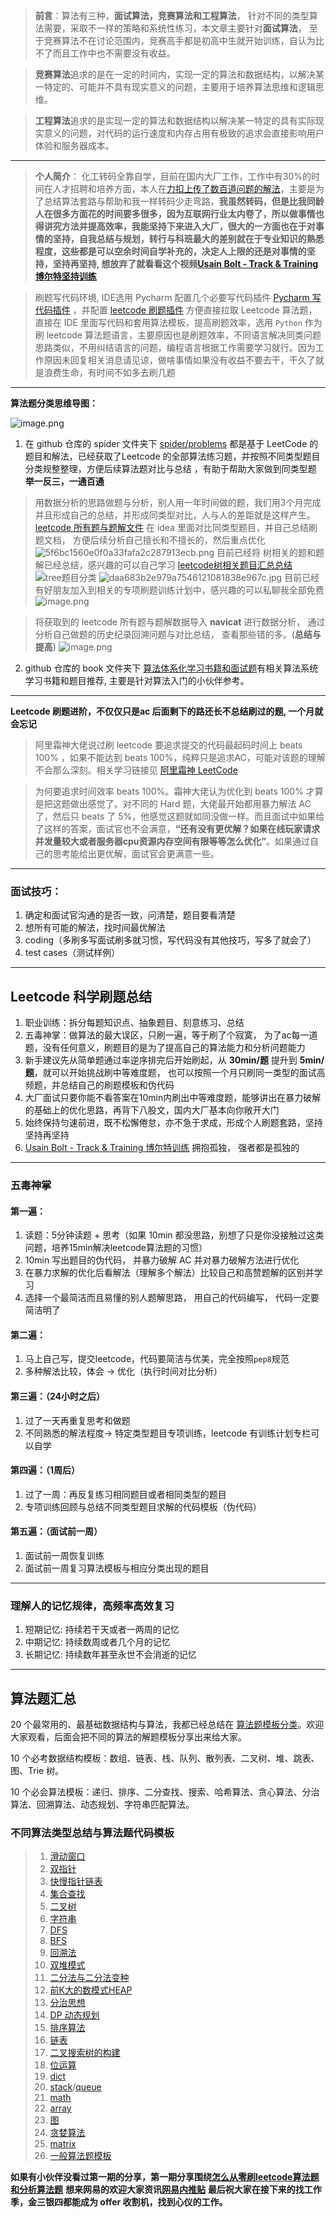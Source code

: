> **前言**：算法有三种，**面试算法，竞赛算法和工程算法**， 针对不同的类型算法需要，采取不一样的策略和系统性练习，本文章主要针对**面试算法**， 至于竞赛算法不在讨论范围内，竞赛高手都是初高中生就开始训练，自认为比不了而且工作中也不需要没有收益。

> **竞赛算法**追求的是在一定的时间内，实现一定的算法和数据结构，以解决某一特定的、可能并不具有现实意义的问题，主要用于培养算法思维和逻辑思维。

> **工程算法**追求的是实现一定的算法和数据结构以解决某一特定的具有实际现实意义的问题，对代码的运行速度和内存占用有极致的追求会直接影响用户体验和服务器成本。

---
> **个人简介**： 化工转码全靠自学，目前在国内大厂工作，工作中有30%的时间在人才招聘和培养方面，本人在[力扣上传了数百道问题的解法](https://leetcode-cn.com/u/jam007/)，主要是为了总结算法套路与帮助和我一样转码少走弯路，**我虽然转码，但是比我同龄人在很多方面花的时间要多很多，因为互联网行业太内卷了，所以做事情也得讲究方法并提高效率，我能坚持下来进入大厂，很大的一方面也在于对事情的坚持，自我总结与规划，转行与科班最大的差别就在于专业知识的熟悉程度，这些都是可以空余时间自学补充的，决定人上限的还是对事情的坚持，坚持再坚持, 想放弃了就看看这个视频[Usain Bolt - Track & Training 博尔特坚持训练](https://www.bilibili.com/video/BV1Lf4y1T7vR?spm_id_from=333.337.search-card.all.click)**

> 刷题写代码环境, IDE选用 Pycharm 配置几个必要写代码插件 [Pycharm 写代码插件](https://github.com/ls1248659692/leetcode/blob/master/docs/pycharm_plugin.md) ，并配置 [leetcode 刷题插件](https://github.com/ls1248659692/leetcode/blob/master/docs/leetcode_plugin.md) 方便直接拉取 Leetcode 算法题，直接在 IDE 里面写代码和套用算法模板，提高刷题效率，选用 `Python` 作为刷 leetcode 算法题语言，主要原因也是刷题效率，不同语言解决同类问题思路类似，不用纠结语言的问题，编程语言根据工作需要学习就行。因为工作原因未回复相关消息请见谅，做啥事情如果没有收益不要去干，干久了就是浪费生命，有时间不如多去刷几题

---
**算法题分类思维导图：**

![image.png](https://pic.leetcode-cn.com/1651240775-VQXiOs-image.png)


1. 在 github 仓库的 spider 文件夹下 [spider/problems](https://github.com/ls1248659692/leetcode/tree/master/spider/problems) 都是基于 LeetCode 的题目和解法，已经获取了Leetcode 的全部算法练习题，并按照不同类型题目分类规整整理，方便后续算法题对比与总结 ，有助于帮助大家做到同类型题 **举一反三，一通百通**

>用数据分析的思路做题与分析，别人用一年时间做的题，我们用3个月完成并且形成自己的总结，并形成同类型对比，人与人的差距就是这样产生。[leetcode 所有题与题解文件](https://github.com/ls1248659692/leetcode/blob/master/spider/leetcode.sqlite3)
>在 idea 里面对比同类型题目，并自己总结刷题文档， 方便后续分析自己擅长和不擅长的，然后重点优化
![5f6bc1560e0f0a33fafa2c287913ecb.png](https://pic.leetcode-cn.com/1651239771-JgZoEb-5f6bc1560e0f0a33fafa2c287913ecb.png)
> 目前已经将 树相关的题和题解已经总结，感兴趣的可以自己学习
[leetcode树相关题目汇总总结](https://github.com/ls1248659692/leetcode/tree/master/spider/luken/tree)
![tree题目分类](https://pic.leetcode-cn.com/1651239109-zsyrAC-image.png)
![daa683b2e979a7546121081838e967c.jpg](https://pic.leetcode-cn.com/1651283268-DcKIsP-daa683b2e979a7546121081838e967c.jpg)
> 目前已经有好朋友加入到相关的专项刷题训练计划中，感兴趣的可以私聊我全部免费
![image.png](https://pic.leetcode-cn.com/1651498658-ThdkKq-image.png)

> 将获取到的 leetcode 所有题与题解数据导入 **navicat** 进行数据分析， 通过分析自己做题的历史纪录回溯问题与对比总结， 查看那些错的多。(**总结与提高**)
![image.png](https://pic.leetcode-cn.com/1651240829-vahHnZ-image.png)


2. github 仓库的 book 文件夹下 [算法体系化学习书籍和面试题](https://github.com/ls1248659692/leetcode/tree/master/book)有相关算法系统学习书籍和题目推荐, 主要是针对算法入门的小伙伴参考。

---
**Leetcode 刷题进阶，不仅仅只是ac 后面剩下的路还长不总结刷过的题, 一个月就会忘记**
> 阿里霜神大佬说过刷 leetcode 要追求提交的代码最起码时间上 beats 100% ，如果不能达到 beats 100%，纯粹只是追求AC，可能对该题的理解不会那么深刻。相关学习链接见 [阿里霜神 LeetCode](https://books.halfrost.com/leetcode/) 

> 为何要追求时间效率 beats 100%。霜神大佬认为优化到 beats 100% 才算是把这题做出感觉了。对不同的 Hard 题，大佬最开始都用暴力解法 AC 了，然后只 beats 了 5%，他感觉这题就如同没做一样。而且面试中如果给了这样的答案，面试官也不会满意，**“还有没有更优解？如果在线玩家请求并发量较大或者服务器cpu资源内存空间有限等等怎么优化”**。如果通过自己的思考能给出更优解，面试官会更满意一些。

---
### 面试技巧：
1. 确定和面试官沟通的是否一致，问清楚，题目要看清楚
2. 想所有可能的解法，找时间最优解法
3. coding（多刷多写面试刷多就习惯，写代码没有其他技巧，写多了就会了）
4. test cases（测试样例）

---
## Leetcode 科学刷题总结
1. 职业训练：拆分每题知识点、抽象题目、刻意练习、总结
2. 五毒神掌：做算法的最大误区，只刷一遍，等于刷了个寂寞， 为了ac每一道题，没有任何意义，刷题目的是为了提高自己的算法能力和分析问题能力
3. 新手建议先从简单题通过率逆序排完后开始刷起，从 **30min/题** 提升到 **5min/题**，就可以开始挑战刷中等难度题， 也可以按照一个月只刷同一类型的面试高频题，并总结自己的刷题模板和伪代码
4. 大厂面试只要你能不看答案在10min内刷出中等难度题，能够讲出在暴力破解的基础上的优化思路，再背下八股文，国内大厂基本向你敞开大门
5. 始终保持匀速前进，既不松懈倦怠，亦不急于求成，形成个人刷题套路，坚持坚持再坚持
6. [Usain Bolt - Track & Training 博尔特训练](https://www.bilibili.com/video/BV1Lf4y1T7vR?spm_id_from=333.337.search-card.all.click) 拥抱孤独， 强者都是孤独的

---
### 五毒神掌
#### 第一遍：
1. 读题：5分钟读题 + 思考（如果 10min 都没思路，别想了只是你没接触过这类问题，培养15min解决leetcode算法题的习惯）
2. 10min 写出题目的伪代码， 并暴力破解 AC 并对暴力破解方法进行优化
3. 在暴力求解的优化后看解法（理解多个解法）比较自己和高赞题解的区别并学习
4. 选择一个最简洁而且易懂的别人题解思路， 用自己的代码编写， 代码一定要简洁明了

#### 第二遍：
1. 马上自己写，提交leetcode，代码要简洁与优美，完全按照`pep8`规范
2. 多种解法比较，体会 -> 优化（执行时间对比分析）

#### 第三遍：（24小时之后）
1. 过了一天再重复思考和做题
2. 不同熟悉的解法程度-> 特定类型题目专项训练，leetcode 有训练计划专栏可以自学

#### 第四遍：（1周后）
1. 过了一周：再反复练习相同题目或者相同类型的题目
2. 专项训练回顾与总结不同类型题目求解的代码模板（伪代码）

#### 第五遍：（面试前一周）
1. 面试前一周恢复训练
2. 面试前一周复习算法模板与相应分类出现的题目

---
### 理解人的记忆规律，高频率高效复习
1. 短期记忆: 持续若干天或者一两周的记忆 
2. 中期记忆: 持续数周或者几个月的记忆 
3. 长期记忆: 持续数年甚至永世不会消逝的记忆

---
## 算法题汇总

20 个最常用的、最基础数据结构与算法，我都已经总结在 [算法题模板分类](https://github.com/ls1248659692/leetcode/tree/master/algorithm_templates)。欢迎大家观看，后面会把不同的算法的解题模板分享出来给大家。

10 个必考数据结构模板：数组、链表、栈、队列、散列表、二叉树、堆、跳表、图、Trie 树。

10 个必会算法模板：递归、排序、二分查找、搜索、哈希算法、贪心算法、分治算法、回溯算法、动态规划、字符串匹配算法。

### 不同算法类型总结与算法题代码模板
>1. [滑动窗口](https://github.com/ls1248659692/leetcode/tree/master/algorithm_templates/sliding_window)
>2. [双指针](https://github.com/ls1248659692/leetcode/tree/master/algorithm_templates/two_pointers)
>3. [快慢指针链表](https://github.com/ls1248659692/leetcode/tree/master/algorithm_templates/linked_list)
>4. [集合查找](https://github.com/ls1248659692/leetcode/tree/master/algorithm_templates/union_find)
>5. [二叉树](https://github.com/ls1248659692/leetcode/tree/master/algorithm_templates/trie_tree)
>6. [字符串](https://github.com/ls1248659692/leetcode/tree/master/algorithm_templates/string)
>7. [DFS](https://github.com/ls1248659692/leetcode/tree/master/algorithm_templates/dfs)
>8. [BFS](https://github.com/ls1248659692/leetcode/tree/master/algorithm_templates/bfs)
>9. [回溯法](https://github.com/ls1248659692/leetcode/tree/master/algorithm_templates/backtracking)
>10. [双堆模式](https://github.com/ls1248659692/leetcode/tree/master/algorithm_templates/heap)
>11. [二分法与二分法变种](https://github.com/ls1248659692/leetcode/tree/master/algorithm_templates/binary_search)
>12. [前K大的数模式HEAP](https://github.com/ls1248659692/leetcode/tree/master/algorithm_templates/heap)
>13. [分治思想](https://github.com/ls1248659692/leetcode/tree/master/algorithm_templates/divide_conquer)
>14. [DP 动态规划](https://github.com/ls1248659692/leetcode/tree/master/algorithm_templates/dynamic_programming)
>15. [排序算法](https://github.com/ls1248659692/leetcode/tree/master/algorithm_templates/sort)
>16. [链表](https://github.com/ls1248659692/leetcode/tree/master/algorithm_templates/linked_list)
>17. [二叉搜索树的构建](https://github.com/ls1248659692/leetcode/tree/master/algorithm_templates/binary_tree)
>18. [位运算](https://github.com/ls1248659692/leetcode/tree/master/algorithm_templates/bit_manipulation)
>19. [dict](https://github.com/ls1248659692/leetcode/tree/master/algorithm_templates/dict)
>20. [stack](https://github.com/ls1248659692/leetcode/tree/master/algorithm_templates/stack)/[queue](https://github.com/ls1248659692/leetcode/tree/master/algorithm_templates/queue)
>21. [math](https://github.com/ls1248659692/leetcode/tree/master/algorithm_templates/match)
>22. [array](https://github.com/ls1248659692/leetcode/blob/master/algorithm_templates/array/array_examples.py)
>23. [图](https://github.com/ls1248659692/leetcode/tree/master/algorithm_templates/graph)
>24. [贪婪算法](https://github.com/ls1248659692/leetcode/tree/master/algorithm_templates/greedy)
>25. [matrix](https://github.com/ls1248659692/leetcode/tree/master/algorithm_templates/matrix)
>26. [一般算法题模板](https://github.com/ls1248659692/leetcode/tree/master/algorithm_templates/common)

**如果有小伙伴没看过第一期的分享，第一期分享围绕[怎么从零刷leetcode算法题和分析算法题](https://leetcode-cn.com/circle/discuss/do0HrW/)**
**想来网易的欢迎大家资讯[网易内推贴](https://leetcode-cn.com/circle/discuss/F0R4Iy/)**
**最后祝大家在接下来的找工作季，金三银四都能成为 offer 收割机，找到心仪的工作。**
